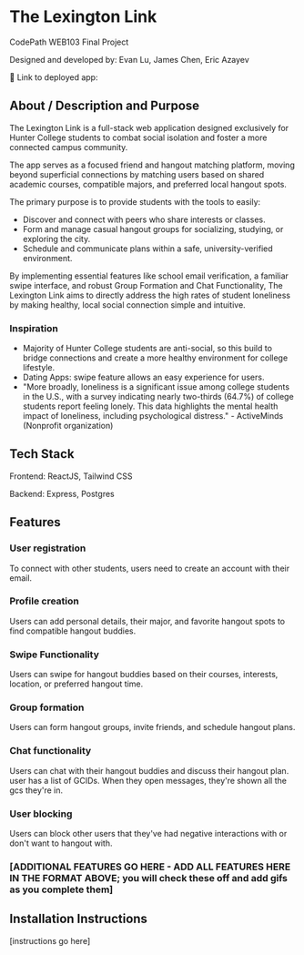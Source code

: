 # The Lexington Link 

CodePath WEB103 Final Project

Designed and developed by: Evan Lu, James Chen, Eric Azayev

🔗 Link to deployed app: 

## About / Description and Purpose

The Lexington Link is a full-stack web application designed exclusively for Hunter College students to combat social isolation and foster a more connected campus community.

The app serves as a focused friend and hangout matching platform, moving beyond superficial connections by matching users based on shared academic courses, compatible majors, and preferred local hangout spots.

The primary purpose is to provide students with the tools to easily:
* Discover and connect with peers who share interests or classes.
* Form and manage casual hangout groups for socializing, studying, or exploring the city.
* Schedule and communicate plans within a safe, university-verified environment.

By implementing essential features like school email verification, a familiar swipe interface, and robust Group Formation and Chat Functionality, The Lexington Link aims to directly address the high rates of student loneliness by making healthy, local social connection simple and intuitive.


### Inspiration

* Majority of Hunter College students are anti-social, so this build to bridge connections and create a more healthy environment for college lifestyle. 
* Dating Apps: swipe feature allows an easy experience for users. 
* "More broadly, loneliness is a significant issue among college students in the U.S., with a survey indicating nearly two-thirds (64.7%) of college students report feeling lonely. This data highlights the mental health impact of loneliness, including psychological distress."  - ActiveMinds (Nonprofit organization)

## Tech Stack

Frontend: ReactJS, Tailwind CSS

Backend: Express, Postgres

## Features

### User registration

To connect with other students, users need to create an account with their email.

### Profile creation

Users can add personal details, their major, and favorite hangout spots to find compatible hangout buddies.

### Swipe Functionality

Users can swipe for hangout buddies based on their courses, interests, location, or preferred hangout time.

### Group formation

Users can form hangout groups, invite friends, and schedule hangout plans.

### Chat functionality

Users can chat with their hangout buddies and discuss their hangout plan. user has a list of GCIDs. When they open messages, they're shown all the gcs they're in.

### User blocking

Users can block other users that they've had negative interactions with or don't want to hangout with.


### [ADDITIONAL FEATURES GO HERE - ADD ALL FEATURES HERE IN THE FORMAT ABOVE; you will check these off and add gifs as you complete them]

## Installation Instructions

[instructions go here]
